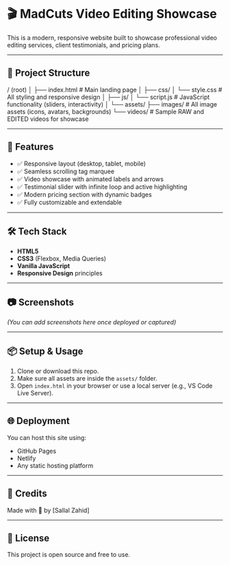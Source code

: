 # 🎬 MadCuts Video Editing Showcase

This is a modern, responsive website built to showcase professional video editing services, client testimonials, and pricing plans.

---

## 📁 Project Structure

/ (root)
│
├── index.html # Main landing page
│
├── css/
│ └── style.css # All styling and responsive design
│
├── js/
│ └── script.js # JavaScript functionality (sliders, interactivity)
│
└── assets/
├── images/ # All image assets (icons, avatars, backgrounds)
└── videos/ # Sample RAW and EDITED videos for showcase



---

## 🚀 Features

- ✅ Responsive layout (desktop, tablet, mobile)
- ✅ Seamless scrolling tag marquee
- ✅ Video showcase with animated labels and arrows
- ✅ Testimonial slider with infinite loop and active highlighting
- ✅ Modern pricing section with dynamic badges
- ✅ Fully customizable and extendable

---

## 🛠 Tech Stack

- **HTML5**
- **CSS3** (Flexbox, Media Queries)
- **Vanilla JavaScript**
- **Responsive Design** principles

---

## 📷 Screenshots

*(You can add screenshots here once deployed or captured)*

---

## 📦 Setup & Usage

1. Clone or download this repo.
2. Make sure all assets are inside the `assets/` folder.
3. Open `index.html` in your browser or use a local server (e.g., VS Code Live Server).

---

## 🌐 Deployment

You can host this site using:
- GitHub Pages
- Netlify
- Any static hosting platform

---

## 🙌 Credits

Made with 💜 by [Sallal Zahid]

---

## 📃 License

This project is open source and free to use.
